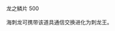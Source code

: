 <title>龙之鳞片</title>
<meta name="GENERATOR" content="WinCHM">
<meta http-equiv="Content-Type" content="text/html; charset=gb2312">
<br>
<br>龙之鳞片 500
<br>
<br>海刺龙可携带该道具通信交换进化为刺龙王。
<br>
